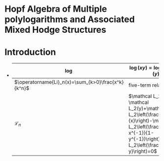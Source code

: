 # Hopf Algebra of Multiple polylogarithms and Associated Mixed Hodge Structures

# Introduction

- 
    | $\log$ | $\log(xy)=\log(x)+\log(y)$ |
    |-|-|
    | $\operatorname{Li}_n(x)=\sum_{k>0}\frac{x^k}{k^n}$ | five-term relation |
    | $\mathcal L_n$ | $\mathcal L_2(x)-\mathcal L_2(y)+\mathcal L_2\left(\frac{y}{x}\right)-\mathcal L_2\left(\frac{1-x^{-1}}{1-y^{-1}}\right)+\mathcal L_2\left(\frac{1-x}{1-y}\right)=0$ |